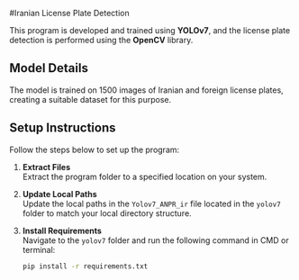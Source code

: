 #Iranian License Plate Detection

This program is developed and trained using **YOLOv7**, and the license plate detection is performed using the **OpenCV** library.

## Model Details
The model is trained on 1500 images of Iranian and foreign license plates, creating a suitable dataset for this purpose.

## Setup Instructions
Follow the steps below to set up the program:

1. **Extract Files**  
   Extract the program folder to a specified location on your system.

2. **Update Local Paths**  
   Update the local paths in the `Yolov7_ANPR_ir` file located in the `yolov7` folder to match your local directory structure.

3. **Install Requirements**  
   Navigate to the `yolov7` folder and run the following command in CMD or terminal:  
   ```bash
   pip install -r requirements.txt
